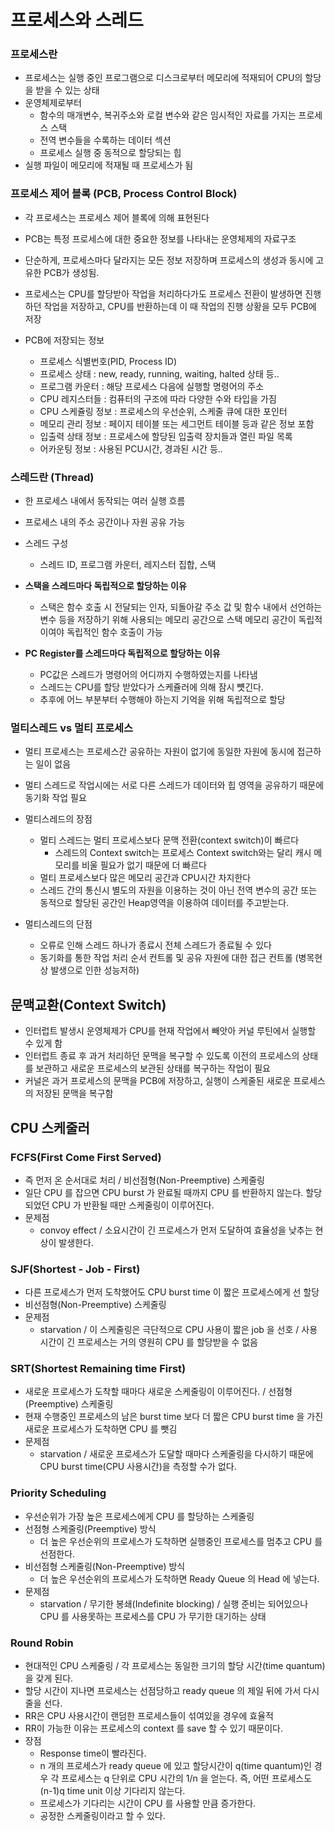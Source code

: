 # 프로세스와 스레드

### 프로세스란
- 프로세스는 실행 중인 프로그램으로 디스크로부터 메모리에 적재되어 CPU의 할당을 받을 수 있는 상태
- 운영체제로부터 
    - 함수의 매개변수, 복귀주소와 로컬 변수와 같은 임시적인 자료를 가지는 프로세스 스택
    - 전역 변수들을 수록하는 데이터 섹션
    - 프로세스 실행 중 동적으로 할당되는 힙
- 실행 파일이 메모리에 적재될 때 프로세스가 됨

### 프로세스 제어 블록 (PCB, Process Control Block)
- 각 프로세스는 프로세스 제어 블록에 의해 표현된다
- PCB는 특정 프로세스에 대한 중요한 정보를 나타내는 운영체제의 자료구조
- 단순하게, 프로세스마다 달라지는 모든 정보 저장하며 프로세스의 생성과 동시에 고유한 PCB가 생성됨.
- 프로세스는 CPU를 할당받아 작업을 처리하다가도 프로세스 전환이 발생하면 진행하던 작업을 저장하고, CPU를 반환하는데 이 때 작업의 진행 상황을 모두 PCB에 저장

- PCB에 저장되는 정보
    - 프로세스 식별번호(PID, Process ID)
    - 프로세스 상태 : new, ready, running, waiting, halted 상태 등..
    - 프로그램 카운터 : 해당 프로세스 다음에 실행할 명령어의 주소
    - CPU 레지스터들 : 컴퓨터의 구조에 따라 다양한 수와 타입을 가짐
    - CPU 스케쥴링 정보 : 프로세스의 우선순위, 스케줄 큐에 대한 포인터
    - 메모리 관리 정보 : 페이지 테이블 또는 세그먼트 테이블 등과 같은 정보 포함
    - 입출력 상태 정보 : 프로세스에 할당된 입출력 장치들과 열린 파일 목록
    - 어카운팅 정보 : 사용된 PCU시간, 경과된 시간 등..
    
### 스레드란 (Thread)
- 한 프로세스 내에서 동작되는 여러 실행 흐름
- 프로세스 내의 주소 공간이나 자원 공유 가능
- 스레드 구성
    - 스레드 ID, 프로그램 카운터, 레지스터 집합, 스택

- **스택을 스레드마다 독립적으로 할당하는 이유**
    - 스택은 함수 호출 시 전달되는 인자, 되돌아갈 주소 값 및 함수 내에서 선언하는 변수 등을 저장하기 위해 사용되는 메모리 공간으로 스택 메모리 공간이 독립적이여야 독립적인 함수 호출이 가능

- **PC Register를 스레드마다 독립적으로 할당하는 이유**
    - PC값은 스레드가 명령어의 어디까지 수행하였는지를 나타냄
    - 스레드는 CPU를 할당 받았다가 스케쥴러에 의해 잠시 뻇긴다. 
    - 추후에 어느 부분부터 수행해야 하는지 기억을 위해 독립적으로 할당

### 멀티스레드 vs 멀티 프로세스
- 멀티 프로세스는 프로세스간 공유하는 자원이 없기에 동일한 자원에 동시에 접근하는 일이 없음
- 멀티 스레드로 작업시에는 서로 다른 스레드가 데이터와 힙 영역을 공유하기 때문에 동기화 작업 필요

- 멀티스레드의 장점
    - 멀티 스레드는 멀티 프로세스보다 문맥 전환(context switch)이 빠르다
        - 스레드의 Context switch는 프로세스 Context switch와는 달리 캐시 메모리를 비울 필요가 없기 때문에 더 빠르다
    - 멀티 프로세스보다 많은 메모리 공간과 CPU시간 차지한다
    - 스레드 간의 통신시 별도의 자원을 이용하는 것이 아닌 전역 변수의 공간 또는 동적으로 할당된 공간인 Heap영역을 이용하여 데이터를 주고받는다.
- 멀티스레드의 단점
    - 오류로 인해 스레드 하나가 종료시 전체 스레드가 종료될 수 있다
    - 동기화를 통한 작업 처리 순서 컨트롤 및 공유 자원에 대한 접근 컨트롤 (병목현상 발생으로 인한 성능저하)
    
    
## 문맥교환(Context Switch)
- 인터럽트 발생시 운영체제가 CPU를 현재 작업에서 빼앗아 커널 루틴에서 실행할 수 있게 함
- 인터럽트 종료 후 과거 처리하던 문맥을 복구할 수 있도록 이전의 프로세스의 상태를 보관하고 새로운 프로세스의 보관된 상태를 복구하는 작업이 필요
- 커널은 과거 프로세스의 문맥을 PCB에 저장하고, 실행이 스케줄된 새로운 프로세스의 저장된 문맥을 복구함

## CPU 스케줄러

### FCFS(First Come First Served)
- 즉 먼저 온 순서대로 처리 / 비선점형(Non-Preemptive) 스케줄링
- 일단 CPU 를 잡으면 CPU burst 가 완료될 때까지 CPU 를 반환하지 않는다. 할당되었던 CPU 가 반환될 때만 스케줄링이 이루어진다.
- 문제점
    - convoy effect / 소요시간이 긴 프로세스가 먼저 도달하여 효율성을 낮추는 현상이 발생한다.

### SJF(Shortest - Job - First)
- 다른 프로세스가 먼저 도착했어도 CPU burst time 이 짧은 프로세스에게 선 할당
- 비선점형(Non-Preemptive) 스케줄링
- 문제점
    - starvation / 이 스케줄링은 극단적으로 CPU 사용이 짧은 job 을 선호 / 사용 시간이 긴 프로세스는 거의 영원히 CPU 를 할당받을 수 없음

### SRT(Shortest Remaining time First)
- 새로운 프로세스가 도착할 때마다 새로운 스케줄링이 이루어진다. / 선점형 (Preemptive) 스케줄링
- 현재 수행중인 프로세스의 남은 burst time 보다 더 짧은 CPU burst time 을 가진 새로운 프로세스가 도착하면 CPU 를 뺏김
- 문제점
    - starvation / 새로운 프로세스가 도달할 때마다 스케줄링을 다시하기 때문에 CPU burst time(CPU 사용시간)을 측정할 수가 없다.

### Priority Scheduling
- 우선순위가 가장 높은 프로세스에게 CPU 를 할당하는 스케줄링 
- 선점형 스케줄링(Preemptive) 방식
    - 더 높은 우선순위의 프로세스가 도착하면 실행중인 프로세스를 멈추고 CPU 를 선점한다.
- 비선점형 스케줄링(Non-Preemptive) 방식
    - 더 높은 우선순위의 프로세스가 도착하면 Ready Queue 의 Head 에 넣는다.
- 문제점
    - starvation / 무기한 봉쇄(Indefinite blocking) / 실행 준비는 되어있으나 CPU 를 사용못하는 프로세스를 CPU 가 무기한 대기하는 상태

### Round Robin
- 현대적인 CPU 스케줄링 / 각 프로세스는 동일한 크기의 할당 시간(time quantum)을 갖게 된다.
- 할당 시간이 지나면 프로세스는 선점당하고 ready queue 의 제일 뒤에 가서 다시 줄을 선다.
- RR은 CPU 사용시간이 랜덤한 프로세스들이 섞여있을 경우에 효율적
- RR이 가능한 이유는 프로세스의 context 를 save 할 수 있기 때문이다.
- 장점
    - Response time이 빨라진다.
    - n 개의 프로세스가 ready queue 에 있고 할당시간이 q(time quantum)인 경우 각 프로세스는 q 단위로 CPU 시간의 1/n 을 얻는다. 즉, 어떤 프로세스도 (n-1)q time unit 이상 기다리지 않는다.
    - 프로세스가 기다리는 시간이 CPU 를 사용할 만큼 증가한다.
    - 공정한 스케줄링이라고 할 수 있다.
